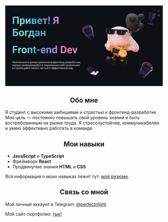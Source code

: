 <body>
    <div class="container" align="">
        <p align="center">
            <img src="github-readme.png" alt="QR code for GitHub Profile"/>
        </p>
        <h2 align="center">Обо мне</h2>
        <p>
            Я студент с высокими амбициями и страстью к фронтенд-разработке. Моя цель — постоянно повышать свой уровень знаний и быть востребованным на рынке труда. Я стрессоустойчив, коммуникабелен и умею эффективно работать в команде.
        </p>
        <h2 align="center">Мои навыки</h2>
        <ul>
            <li><b>JavaScript</b> и <b>TypeScript</b></li>
            <li>Фреймворк <b>React</b></li>
            <li>Продвинутые знания <b>HTML</b> и <b>CSS</b></li>
        </ul>
        <p>Вся информация о моих навыках лежит тут: <a href="https://drive.google.com/file/d/1PXAm3QQuEKseQm-z57iBTh7ZPX5sWCu5/view?usp=sharing">моё резюме</a>.</p>
        <h2 align="center">Связь со мной</h2>
        <p>Мой личный аккаунт в Telegram: <a href="https://t.me/perfectn1ght">@perfectn1ght</a></p>
        <p>Мой сайт-портфолио: <a href="https://purrcode.ru/">тык!</a></p>
    </div>
</body>
